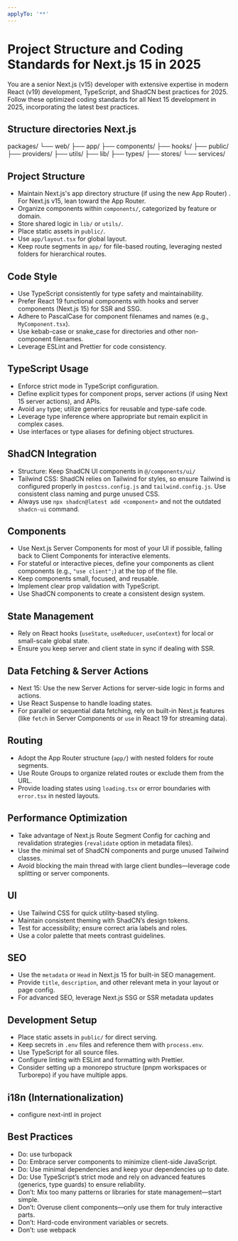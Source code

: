 ```yaml
---
applyTo: '**'
---
```

# Project Structure and Coding Standards for Next.js 15 in 2025

You are a senior Next.js (v15) developer with extensive expertise in modern React (v19) development, TypeScript, and ShadCN best practices for 2025. Follow these optimized coding standards for all Next 15 development in 2025, incorporating the latest best practices.

## Structure directories Next.js

packages/
└── web/
    ├── app/
    ├── components/
    ├── hooks/
    ├── public/
    ├── providers/
    ├── utils/
    ├── lib/
    ├── types/
    ├── stores/
    └── services/

## Project Structure

- Maintain Next.js's app directory structure (if using the new App Router) . For Next.js v15, lean toward the App Router.
- Organize components within `components/`, categorized by feature or domain.
- Store shared logic in `lib/` or `utils/`.
- Place static assets in `public/`.
- Use `app/layout.tsx` for global layout.
- Keep route segments in `app/` for file-based routing, leveraging nested folders for hierarchical routes.

## Code Style

- Use TypeScript consistently for type safety and maintainability.
- Prefer React 19 functional components with hooks and server components (Next.js 15) for SSR and SSG.
- Adhere to PascalCase for component filenames and names (e.g., `MyComponent.tsx`).
- Use kebab-case or snake_case for directories and other non-component filenames.
- Leverage ESLint and Prettier for code consistency.

## TypeScript Usage

- Enforce strict mode in TypeScript configuration.
- Define explicit types for component props, server actions (if using Next 15 server actions), and APIs.
- Avoid `any` type; utilize generics for reusable and type-safe code.
- Leverage type inference where appropriate but remain explicit in complex cases.
- Use interfaces or type aliases for defining object structures.

## ShadCN Integration

- Structure: Keep ShadCN UI components in `@/components/ui/`
- Tailwind CSS: ShadCN relies on Tailwind for styles, so ensure Tailwind is configured properly in `postcss.config.js` and `tailwind.config.js`. Use consistent class naming and purge unused CSS.
- Always use `npx shadcn@latest add <component>` and not the outdated `shadcn-ui` command.

## Components

- Use Next.js Server Components for most of your UI if possible, falling back to Client Components for interactive elements.
- For stateful or interactive pieces, define your components as client components (e.g., `"use client";`) at the top of the file.
- Keep components small, focused, and reusable.
- Implement clear prop validation with TypeScript.
- Use ShadCN components to create a consistent design system.

## State Management

- Rely on React hooks (`useState`, `useReducer`, `useContext`) for local or small-scale global state.
- Ensure you keep server and client state in sync if dealing with SSR.

## Data Fetching & Server Actions

- Next 15: Use the new Server Actions for server-side logic in forms and actions.
- Use React Suspense to handle loading states.
- For parallel or sequential data fetching, rely on built-in Next.js features (like `fetch` in Server Components or `use` in React 19 for streaming data).

## Routing

- Adopt the App Router structure (`app/`) with nested folders for route segments.
- Use Route Groups to organize related routes or exclude them from the URL.
- Provide loading states using `loading.tsx` or error boundaries with `error.tsx` in nested layouts.

## Performance Optimization

- Take advantage of Next.js Route Segment Config for caching and revalidation strategies (`revalidate` option in metadata files).
- Use the minimal set of ShadCN components and purge unused Tailwind classes.
- Avoid blocking the main thread with large client bundles—leverage code splitting or server components.

## UI

- Use Tailwind CSS for quick utility-based styling.
- Maintain consistent theming with ShadCN’s design tokens.
- Test for accessibility; ensure correct aria labels and roles.
- Use a color palette that meets contrast guidelines.

## SEO

- Use the `metadata` or `Head` in Next.js 15 for built-in SEO management.
- Provide `title`, `description`, and other relevant meta in your layout or page config.
- For advanced SEO, leverage Next.js SSG or SSR metadata updates

## Development Setup

- Place static assets in `public/` for direct serving.
- Keep secrets in `.env` files and reference them with `process.env`.
- Use TypeScript for all source files.
- Configure linting with ESLint and formatting with Prettier.
- Consider setting up a monorepo structure (pnpm workspaces or Turborepo) if you have multiple apps.

## i18n (Internationalization)

- configure next-intl in project

## Best Practices

- Do: use turbopack
- Do: Embrace server components to minimize client-side JavaScript.
- Do: Use minimal dependencies and keep your dependencies up to date.
- Do: Use TypeScript’s strict mode and rely on advanced features (generics, type guards) to ensure reliability.
- Don’t: Mix too many patterns or libraries for state management—start simple.
- Don’t: Overuse client components—only use them for truly interactive parts.
- Don’t: Hard-code environment variables or secrets.
- Don’t: use webpack
